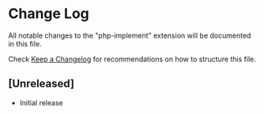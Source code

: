 # Change Log

All notable changes to the "php-implement" extension will be documented in this file.

Check [Keep a Changelog](http://keepachangelog.com/) for recommendations on how to structure this file.

## [Unreleased]

- Initial release